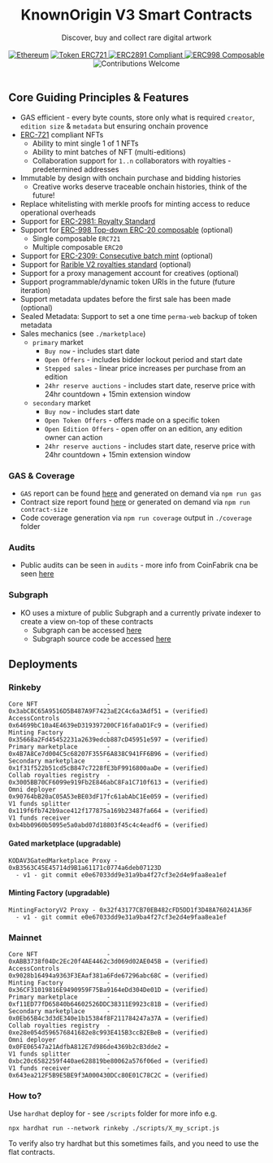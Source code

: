 
<h1 align="center">KnownOrigin V3 Smart Contracts</h1>
<div align="center">
  Discover, buy and collect rare digital artwork
</div>

<br />

<div align="center">
  <a href="https://www.ethereum.org/" target="_blank"><img src="https://img.shields.io/badge/platform-Ethereum-brightgreen.svg?style=flat-square" alt="Ethereum" /></a>
  <a href="http://erc721.org/" target="_blank"><img src="https://img.shields.io/badge/token-ERC721-ff69b4.svg?style=flat-square" alt="Token ERC721" /> </a>
  <a href="https://eips.ethereum.org/EIPS/eip-2981" target="_blank"><img src="https://img.shields.io/badge/token-ERC2891-ff69b4.svg?style=flat-square" alt="ERC2891 Compliant" /> </a>
  <a href="https://eips.ethereum.org/EIPS/eip-998" target="_blank"><img src="https://img.shields.io/badge/token-ERC998-ff69b4.svg?style=flat-square" alt="ERC998 Composable" /> </a>
  <img src="https://img.shields.io/badge/contributions-welcome-orange.svg?style=flat-square" alt="Contributions Welcome" />
</div>

<br />

## Core Guiding Principles & Features


* GAS efficient - every byte counts, store only what is required `creator`, `edition size` & `metadata` but ensuring onchain provence
* [ERC-721](https://eips.ethereum.org/EIPS/eip-721) compliant NFTs
    * Ability to mint single 1 of 1 NFTs
    * Ability to mint batches of NFT (multi-editions)
    * Collaboration support for `1..n` collaborators with royalties - predetermined addresses
* Immutable by design with onchain purchase and bidding histories
    * Creative works deserve traceable onchain histories, think of the future!
* Replace whitelisting with merkle proofs for minting access to reduce operational overheads
* Support for [ERC-2981: Royalty Standard](https://eips.ethereum.org/EIPS/eip-2981)
* Support for [ERC-998 Top-down ERC-20 composable](https://eips.ethereum.org/EIPS/eip-998) (optional)
  * Single composable `ERC721`
  * Multiple composable `ERC20`
* Support for [ERC-2309: Consecutive batch mint](https://eips.ethereum.org/EIPS/eip-2309) (optional)
* Support for [Rarible V2 royalties standard](https://docs.rarible.com/asset/royalties-schema) (optional)
* Support for a proxy management account for creatives (optional)
* Support programmable/dynamic token URIs in the future (future iteration)
* Support metadata updates before the first sale has been made (optional)
* Sealed Metadata: Support to set a one time `perma-web` backup of token metadata
* Sales mechanics (see `./marketplace`)
  * `primary` market
      * `Buy now` - includes start date
      * `Open Offers` - includes bidder lockout period and start date 
      * `Stepped sales` - linear price increases per purchase from an edition
      * `24hr reserve auctions` - includes start date, reserve price with 24hr countdown + 15min extension window
  * `secondary` market
      * `Buy now` - includes start date
      * `Open Token Offers` - offers made on a specific token 
      * `Open Edition Offers` - open offer on an edition, any edition owner can action 
      * `24hr reserve auctions` - includes start date, reserve price with 24hr countdown + 15min extension window

### GAS & Coverage

* `GAS` report can be found [here](./gas-report-output.md) and generated on demand via `npm run gas`
* Contract size report found [here](./contract-size.md) or generated on demand via `npm run contract-size`
* Code coverage generation via `npm run coverage` output in `./coverage` folder

### Audits

* Public audits can be seen in `audits` - more info from CoinFabrik cna be seen [here](https://blog.coinfabrik.com/known-origin-digital-asset-audit/) 

### Subgraph

* KO uses a mixture of public Subgraph and a currently private indexer to create a view on-top of these contracts 
  * Subgraph can be accessed [here](https://thegraph.com/legacy-explorer/subgraph/knownorigin/known-origin)
  * Subgraph source code be accessed [here](https://github.com/knownorigin/known-origin-subgraph)

## Deployments

### Rinkeby

```
Core NFT                   - 0x3abC8C65A9516D5B487A9F7423aE2C4c6a3Adf51 = (verified)  
AccessControls             - 0x64699bC10a4E4639eD319397200CF16fa0aD1Fc9 = (verified) 
Minting Factory            - 0x35668a2Fd45452231a2639edcb887cD45951e597 = (verified) 
Primary marketplace        - 0x4B7A8Ce7d004C5c68207F355F6A838C941FF6B96 = (verified) 
Secondary marketplace      - 0x1f31f522b51cd5cB847c7228fE3bF9916800aaDe = (verified) 
Collab royalties registry  - 0x3005BB70CF6099e919Fb2E846abC8Fa1C710f613 = (verified)  
Omni deployer              - 0x90764bB20aC05A53eBE03dF17fc61abAbC1Ee059 = (verified)
V1 funds splitter          - 0x119f6fb742b9ace412f177875a169b23487fa664 = (verified) 
V1 funds receiver          - 0xb4bb0960b5095e5a0abd07d18803f45c4c4eadf6 = (verified) 
```

#### Gated marketplace (upgradable)
```
KODAV3GatedMarketplace Proxy - 0xB3563C45E45714d9B1a61171c0774a6deb07123D
  - v1 - git commit e0e67033dd9e31a9ba4f27cf3e2d4e9faa8ea1ef
```

#### Minting Factory (upgradable)
```
MintingFactoryV2 Proxy - 0x32f43177CB70EB482cFD5DD1f3D48A760241A36F
  - v1 - git commit e0e67033dd9e31a9ba4f27cf3e2d4e9faa8ea1ef
```

### Mainnet

```
Core NFT                   - 0xABB3738f04Dc2Ec20f4AE4462c3d069d02AE045B = (verified)  
AccessControls             - 0x9028b16494a9363F3EAaf381a6Fde67296abc68C = (verified) 
Minting Factory            - 0x36CF31019816E9490959F75Ba9164eDd304De01D = (verified) 
Primary marketplace        - 0xf11ED77fD65840b64602526DDC38311E9923c81B = (verified) 
Secondary marketplace      - 0x0Eb65B4c3d3dE340e1b15384f8F211784247a37A = (verified) 
Collab royalties registry  - 0xe28e054d596576841682e8c993E415B3ccB2EBeB = (verified)  
Omni deployer              - 0x0FE06547a21AdfbA812E7d986de4369b2cB3dde2 = 
V1 funds splitter          - 0xbc20c6582259f440ae628819be80062a576f06ed = (verified) 
V1 funds receiver          - 0x643ea212F5B9E5BE9f3A000430DCc80E01C78C2C = (verified) 
```

### How to?

Use `hardhat` deploy for - see `/scripts` folder for more info e.g.

`npx hardhat run --network rinkeby ./scripts/X_my_script.js`

To verify also try hardhat but this sometimes fails, and you need to use the flat contracts.

